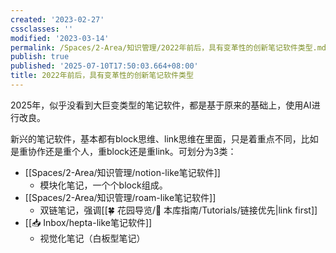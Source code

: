 ```yaml
---
created: '2023-02-27'
cssclasses: ''
modified: '2023-03-14'
permalink: /Spaces/2-Area/知识管理/2022年前后，具有变革性的创新笔记软件类型.md
publish: true
published: '2025-07-10T17:50:03.664+08:00'
title: 2022年前后，具有变革性的创新笔记软件类型
---
```

2025年，似乎没看到大巨变类型的笔记软件，都是基于原来的基础上，使用AI进行改良。

新兴的笔记软件，基本都有block思维、link思维在里面，只是着重点不同，比如是重协作还是重个人，重block还是重link。可划分为3类：

- [[Spaces/2-Area/知识管理/notion-like笔记软件]]
	- 模块化笔记，一个个block组成。
- [[Spaces/2-Area/知识管理/roam-like笔记软件]]
	- 双链笔记，强调[[🍀 花园导览/🧰 本库指南/Tutorials/链接优先\|link first]]
- [[📥 Inbox/hepta-like笔记软件]]
	- 视觉化笔记（白板型笔记）